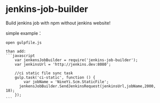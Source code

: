 # jenkins-job-builder
Build jenkins job with npm without jenkins website!

simple example：

    open gulpfile.js 

    than add:
    ```javascript
        var jenkensJobBuilder = require('jenkins-job-builder');
        var jenkinsUrl = 'http://jenkins.dev:8080';
    
        //ci static file sync task
        gulp.task('ci-static', function () {
            var jobName = 'NineYi.Scm.StaticFile';
          jenkensJobBuilder.SendJenkinsRequest(jenkinsUrl,jobName,2000, 18);
        });
    ```
